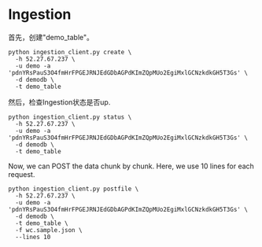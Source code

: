 # Ingestion

首先，创建"demo_table"。

    python ingestion_client.py create \
      -h 52.27.67.237 \
      -u demo -a 'pdnYRsPauS3O4fmHrFPGEJRNJEdGDbAGPdKImZQpMUo2EgiMxlGCNzkdkGH5T3Gs' \
      -d demodb \
      -t demo_table

然后，检查Ingestion状态是否up.

    python ingestion_client.py status \
      -h 52.27.67.237 \
      -u demo -a 'pdnYRsPauS3O4fmHrFPGEJRNJEdGDbAGPdKImZQpMUo2EgiMxlGCNzkdkGH5T3Gs' \
      -d demodb \
      -t demo_table

Now, we can POST the data chunk by chunk. Here, we use 10 lines for each request.

    python ingestion_client.py postfile \
      -h 52.27.67.237 \
      -u demo -a 'pdnYRsPauS3O4fmHrFPGEJRNJEdGDbAGPdKImZQpMUo2EgiMxlGCNzkdkGH5T3Gs' \
      -d demodb \
      -t demo_table \
      -f wc.sample.json \
      --lines 10

